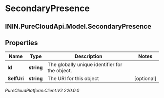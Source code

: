 # SecondaryPresence

## ININ.PureCloudApi.Model.SecondaryPresence

## Properties

|Name | Type | Description | Notes|
|------------ | ------------- | ------------- | -------------|
| **Id** | **string** | The globally unique identifier for the object. | |
| **SelfUri** | **string** | The URI for this object | [optional] |



_PureCloudPlatform.Client.V2 220.0.0_
